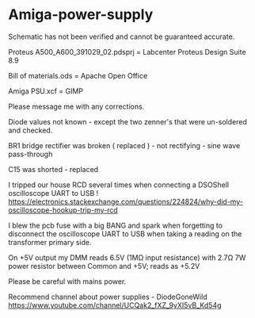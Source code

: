 # Amiga-power-supply

Schematic has not been verified and cannot be guaranteed accurate.

Proteus A500_A600_391029_02.pdsprj = Labcenter Proteus Design Suite 8.9

Bill of materials.ods = Apache Open Office

Amiga PSU.xcf = GIMP

Please message me with any corrections.

Diode values not known - except the two zenner's that were un-soldered and checked.

BR1 bridge rectifier was broken ( replaced ) - not rectifying - sine wave pass-through

C15 was shorted - replaced

I tripped our house RCD several times when connecting a DSOShell oscilloscope UART to USB ! 
https://electronics.stackexchange.com/questions/224824/why-did-my-oscilloscope-hookup-trip-my-rcd

I blew the pcb fuse with a big BANG and spark when forgetting to disconnect the oscilloscope 
UART to USB when taking a reading on the transformer primary side.

On +5V output my DMM reads 6.5V (1MΩ input resistance)
with 2.7Ω 7W power resistor between Common and +5V; reads as +5.2V

Please be careful with mains power.

Recommend channel about power supplies - DiodeGoneWild
https://www.youtube.com/channel/UCQak2_fXZ_9yXI5vB_Kd54g
